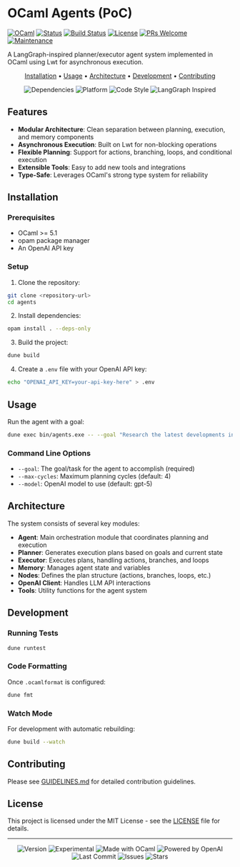 # OCaml Agents (PoC)

<!-- Replace 'username' with your GitHub username in all badge URLs below -->
[![OCaml](https://img.shields.io/badge/OCaml-%3E%3D%205.1-orange.svg)](https://ocaml.org)
[![Status](https://img.shields.io/badge/Status-Proof%20of%20Concept-yellow.svg)](https://github.com/username/agents)
[![Build Status](https://img.shields.io/github/actions/workflow/status/username/agents/ci.yml?branch=main)](https://github.com/username/agents/actions)
[![License](https://img.shields.io/github/license/username/agents)](LICENSE)
[![PRs Welcome](https://img.shields.io/badge/PRs-welcome-brightgreen.svg)](GUIDELINES.md)
[![Maintenance](https://img.shields.io/badge/Maintained%3F-yes-green.svg)](https://github.com/username/agents/graphs/commit-activity)

A LangGraph-inspired planner/executor agent system implemented in OCaml using Lwt for asynchronous execution.

<p align="center">
  <a href="#installation">Installation</a> •
  <a href="#usage">Usage</a> •
  <a href="#architecture">Architecture</a> •
  <a href="#development">Development</a> •
  <a href="#contributing">Contributing</a>
</p>

<p align="center">
  <img src="https://img.shields.io/badge/Dependencies-Lwt%20%7C%20Yojson%20%7C%20Cohttp-blue.svg" alt="Dependencies">
  <img src="https://img.shields.io/badge/Platform-Linux%20%7C%20macOS%20%7C%20Windows-lightgrey.svg" alt="Platform">
  <img src="https://img.shields.io/badge/Code%20Style-OCamlformat-blueviolet.svg" alt="Code Style">
  <img src="https://img.shields.io/badge/LangGraph-Inspired-ff69b4.svg" alt="LangGraph Inspired">
</p>

## Features

- **Modular Architecture**: Clean separation between planning, execution, and memory components
- **Asynchronous Execution**: Built on Lwt for non-blocking operations
- **Flexible Planning**: Support for actions, branching, loops, and conditional execution
- **Extensible Tools**: Easy to add new tools and integrations
- **Type-Safe**: Leverages OCaml's strong type system for reliability

## Installation

### Prerequisites

- OCaml >= 5.1
- opam package manager
- An OpenAI API key

### Setup

1. Clone the repository:
```bash
git clone <repository-url>
cd agents
```

2. Install dependencies:
```bash
opam install . --deps-only
```

3. Build the project:
```bash
dune build
```

4. Create a `.env` file with your OpenAI API key:
```bash
echo "OPENAI_API_KEY=your-api-key-here" > .env
```

## Usage

Run the agent with a goal:

```bash
dune exec bin/agents.exe -- --goal "Research the latest developments in quantum computing"
```

### Command Line Options

- `--goal`: The goal/task for the agent to accomplish (required)
- `--max-cycles`: Maximum planning cycles (default: 4)
- `--model`: OpenAI model to use (default: gpt-5)

## Architecture

The system consists of several key modules:

- **Agent**: Main orchestration module that coordinates planning and execution
- **Planner**: Generates execution plans based on goals and current state
- **Executor**: Executes plans, handling actions, branches, and loops
- **Memory**: Manages agent state and variables
- **Nodes**: Defines the plan structure (actions, branches, loops, etc.)
- **OpenAI Client**: Handles LLM API interactions
- **Tools**: Utility functions for the agent system

## Development

### Running Tests

```bash
dune runtest
```

### Code Formatting

Once `.ocamlformat` is configured:
```bash
dune fmt
```

### Watch Mode

For development with automatic rebuilding:
```bash
dune build --watch
```

## Contributing

Please see [GUIDELINES.md](GUIDELINES.md) for detailed contribution guidelines.

## License

This project is licensed under the MIT License - see the [LICENSE](LICENSE) file for details.

---

<p align="center">
  <img src="https://img.shields.io/badge/Version-0.1.0--alpha-red.svg" alt="Version">
  <img src="https://img.shields.io/badge/Stage-Experimental-orange.svg" alt="Experimental">
  <img src="https://img.shields.io/badge/Made%20with-OCaml-orange.svg" alt="Made with OCaml">
  <img src="https://img.shields.io/badge/Powered%20by-OpenAI-412991.svg" alt="Powered by OpenAI">
  <img src="https://img.shields.io/github/last-commit/username/agents" alt="Last Commit">
  <img src="https://img.shields.io/github/issues/username/agents" alt="Issues">
  <img src="https://img.shields.io/github/stars/username/agents?style=social" alt="Stars">
</p>
